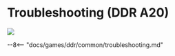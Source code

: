 # Troubleshooting (DDR A20)
<img class="header-logo" src="/img/bemani/ddr/a20/logo.png">

--8<-- "docs/games/ddr/common/troubleshooting.md"